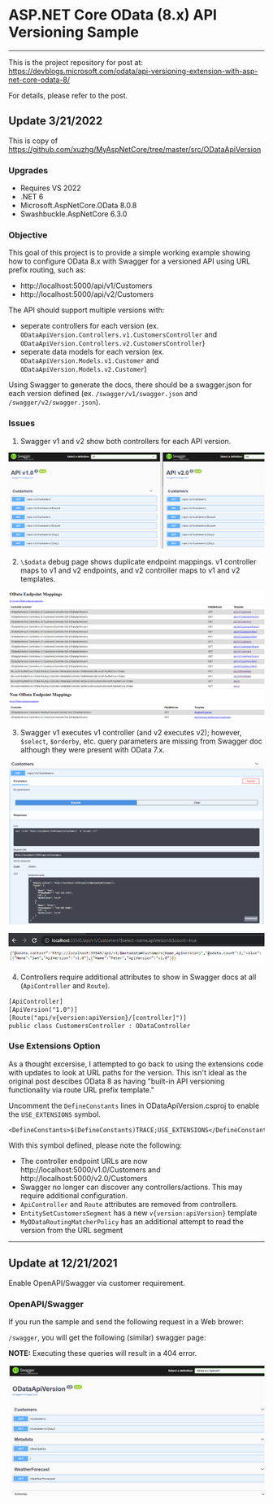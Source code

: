 # ASP.NET Core OData (8.x) API Versioning Sample

---
This is the project repository for post at: https://devblogs.microsoft.com/odata/api-versioning-extension-with-asp-net-core-odata-8/

For details, please refer to the post.

## Update 3/21/2022

This is copy of https://github.com/xuzhg/MyAspNetCore/tree/master/src/ODataApiVersion

### Upgrades
- Requires VS 2022
- .NET 6
- Microsoft.AspNetCore.OData 8.0.8
- Swashbuckle.AspNetCore 6.3.0

### Objective

This goal of this project is to provide a simple working example showing how to configure OData 8.x with Swagger for a versioned API using URL prefix routing, such as:
- http://localhost:5000/api/v1/Customers
- http://localhost:5000/api/v2/Customers

The API should support multiple versions with:
- seperate controllers for each version (ex. `ODataApiVersion.Controllers.v1.CustomersController` and `ODataApiVersion.Controllers.v2.CustomersController`)
- seperate data models for each version (ex. `ODataApiVersion.Models.v1.Customer` and `ODataApiVersion.Models.v2.Customer`)

Using Swagger to generate the docs, there should be a swagger.json for each version defined (ex. `/swagger/v1/swagger.json` and `/swagger/v2/swagger.json`).

### Issues

1. Swagger v1 and v2 show both controllers for each API version.

![image](Images/api_v1v2_sideBySide.png)

2. `\$odata` debug page shows duplicate endpoint mappings.
v1 controller maps to v1 and v2 endpoints, and v2 controller maps to v1 and v2 templates.

![image](Images/odata_duplicate_endpoints.png)

3. Swagger v1 executes v1 controller (and v2 executes v2); however, `$select`, `$orderby`, etc. query parameters are missing from Swagger doc although they were present with OData 7.x.

![image](Images/api_v1_executesCorrectly.png)

![image](Images/api_v1_odata.png)

4. Controllers require additional attributes to show in Swagger docs at all (`ApiController` and `Route`).
```
[ApiController]
[ApiVersion("1.0")]
[Route("api/v{version:apiVersion}/[controller]")]
public class CustomersController : ODataController
```

### Use Extensions Option

As a thought excersise, I attempted to go back to using the extensions code with updates to look at URL paths for the version. This isn't ideal as the original post descibes OData 8 as having "built-in API versioning functionality via route URL prefix template."

Uncomment the `DefineConstants` lines in ODataApiVersion.csproj to enable the `USE_EXTENSIONS` symbol.

```
<DefineConstants>$(DefineConstants)TRACE;USE_EXTENSIONS</DefineConstants>
```

With this symbol defined, please note the following:
- The controller endpoint URLs are now http://localhost:5000/v1.0/Customers and http://localhost:5000/v2.0/Customers
- Swagger no longer can discover any controllers/actions. This may require additional configuration.
- `ApiController` and `Route` attributes are removed from controllers.
- `EntitySetCustomersSegment` has a new `v{version:apiVersion}` template
- `MyODataRoutingMatcherPolicy` has an additional attempt to read the version from the URL segment

---
## Update at 12/21/2021

Enable OpenAPI/Swagger via customer requirement.

### OpenAPI/Swagger

If you run the sample and send the following request in a Web brower:

`/swagger`, you will get the following (similar) swagger page:

**NOTE:** Executing these queries will result in a 404 error.

![image](Images/api_versioning_swagger.png)

